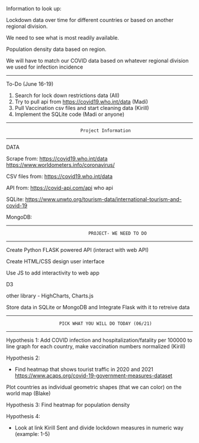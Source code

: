 Information to look up:

Lockdown data over time for different countries or based on another regional division. 

We need to see what is most readily available.

Population density data based on region. 

We will have to match our COVID data based on whatever regional division we used for infection incidence

--------------------------------------------------------------------------------------

To-Do (June 16-19)
1.	Search for lock down restrictions data (All)
2.	Try to pull api from https://covid19.who.int/data (Madi)
3.	Pull Vaccination csv files and start cleaning data (Kirill)
4.	Implement the SQLite code  (Madi or anyone)



--------------------------------------------------------------------------------------
                                Project Information  
--------------------------------------------------------------------------------------


DATA

Scrape from:
https://covid19.who.int/data
https://www.worldometers.info/coronavirus/


CSV files from:
https://covid19.who.int/data


API from:
https://covid-api.com/api
who api


SQLite:
https://www.unwto.org/tourism-data/international-tourism-and-covid-19

MongoDB:


--------------------------------------------------------------------------------------
                                   PROJECT- WE NEED TO DO
--------------------------------------------------------------------------------------

Create Python FLASK powered API (interact with web API) 

Create HTML/CSS design user interface

Use JS to add interactivity to web app

D3

other library - HighCharts, Charts.js

Store data in SQLite or MongoDB and Integrate Flask with it to retreive data



--------------------------------------------------------------------------------------
                        PICK WHAT YOU WILL DO TODAY (06/21)
--------------------------------------------------------------------------------------
Hypothesis 1:
Add COVID infection and hospitalization/fatality per 100000 to line graph for each  country, make vaccination numbers normalized (Kirill)


Hypothesis 2:
- Find heatmap that shows tourist traffic in 2020 and 2021 
https://www.acaps.org/covid-19-government-measures-dataset

Plot countries as individual geometric shapes (that we can color) on the world map (Blake)

Hypothesis 3:
Find heatmap for population density 

Hypothesis 4:
- Look at link Kirill Sent and divide lockdown measures in numeric way (example: 1-5)








